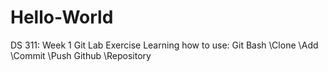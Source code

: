 # Hello-World
DS 311: Week 1 Git Lab Exercise
Learning how to use:
Git Bash
  \Clone
  \Add
  \Commit
  \Push
Github
  \Repository
